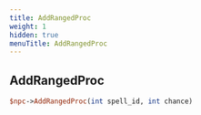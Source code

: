 ```yaml
---
title: AddRangedProc
weight: 1
hidden: true
menuTitle: AddRangedProc
---
```

## AddRangedProc
```perl
$npc->AddRangedProc(int spell_id, int chance)
```